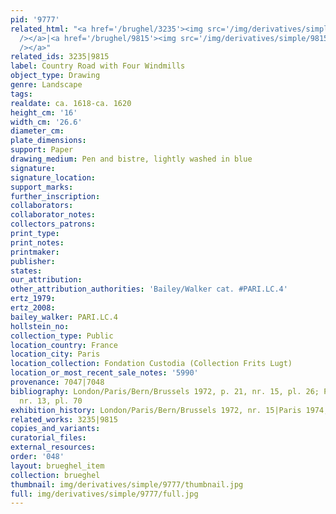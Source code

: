 ```yaml
---
pid: '9777'
related_html: "<a href='/brughel/3235'><img src='/img/derivatives/simple/3235/thumbnail.jpg'
  /></a>|<a href='/brughel/9815'><img src='/img/derivatives/simple/9815/thumbnail.jpg'
  /></a>"
related_ids: 3235|9815
label: Country Road with Four Windmills
object_type: Drawing
genre: Landscape
tags: 
realdate: ca. 1618-ca. 1620
height_cm: '16'
width_cm: '26.6'
diameter_cm: 
plate_dimensions: 
support: Paper
drawing_medium: Pen and bistre, lightly washed in blue
signature: 
signature_location: 
support_marks: 
further_inscription: 
collaborators: 
collaborator_notes: 
collectors_patrons: 
print_type: 
print_notes: 
printmaker: 
publisher: 
states: 
our_attribution: 
other_attribution_authorities: 'Bailey/Walker cat. #PARI.LC.4'
ertz_1979: 
ertz_2008: 
bailey_walker: PARI.LC.4
hollstein_no: 
collection_type: Public
location_country: France
location_city: Paris
location_collection: Fondation Custodia (Collection Frits Lugt)
location_or_most_recent_sale_notes: '5990'
provenance: 7047|7048
bibliography: London/Paris/Bern/Brussels 1972, p. 21, nr. 15, pl. 26; Paris 1974,
  nr. 13, pl. 70
exhibition_history: London/Paris/Bern/Brussels 1972, nr. 15|Paris 1974, nr. 13
related_works: 3235|9815
copies_and_variants: 
curatorial_files: 
external_resources: 
order: '048'
layout: brueghel_item
collection: brueghel
thumbnail: img/derivatives/simple/9777/thumbnail.jpg
full: img/derivatives/simple/9777/full.jpg
---
```

